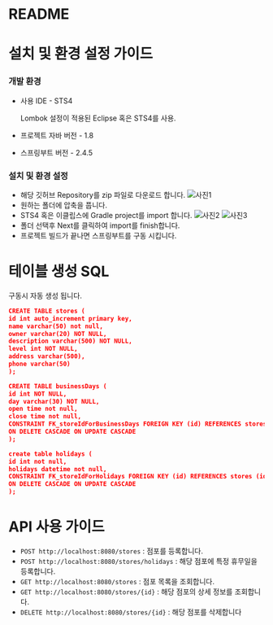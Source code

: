 # README

# 설치 및 환경 설정 가이드

### 개발 환경

- 사용 IDE - STS4

    Lombok 설정이 적용된 Eclipse 혹은 STS4를 사용.

- 프로젝트 자바 버전 - 1.8
- 스프링부트 버전 - 2.4.5

### 설치 및 환경 설정

- 해당 깃허브 Repository를 zip 파일로 다운로드 합니다.
![사진1](https://user-images.githubusercontent.com/71741673/117446169-a4c04d80-af76-11eb-8a0f-12daa348e231.PNG)
- 원하는 폴더에 압축을 풉니다.
- STS4 혹은 이클립스에 Gradle project를 import 합니다.
![사진2](https://user-images.githubusercontent.com/71741673/117446181-abe75b80-af76-11eb-96fa-b1d9a4254577.PNG)
![사진3](https://user-images.githubusercontent.com/71741673/117446194-b144a600-af76-11eb-9055-d5539e44bc4d.PNG)
- 폴더 선택후 Next를 클릭하여 import를 finish합니다.
- 프로젝트 빌드가 끝나면 스프링부트를 구동 시킵니다.

# 테이블 생성 SQL

구동시 자동 생성 됩니다.

```json
CREATE TABLE stores (
id int auto_increment primary key,
name varchar(50) not null,
owner varchar(20) NOT NULL,
description varchar(500) NOT NULL,
level int NOT NULL,
address varchar(500),
phone varchar(50)
);

CREATE TABLE businessDays (
id int NOT NULL,
day varchar(30) NOT NULL,
open time not null,
close time not null,
CONSTRAINT FK_storeIdForBusinessDays FOREIGN KEY (id) REFERENCES stores (id) 
ON DELETE CASCADE ON UPDATE CASCADE
);

create table holidays (
id int not null,
holidays datetime not null,
CONSTRAINT FK_storeIdForHolidays FOREIGN KEY (id) REFERENCES stores (id) 
ON DELETE CASCADE ON UPDATE CASCADE
);
```

# API 사용 가이드

- `POST http://localhost:8080/stores` : 점포를 등록합니다.
- `POST http://localhost:8080/stores/holidays` : 해당 점포에 특정 휴무일을 등록합니다.
- `GET http://localhost:8080/stores` : 점포 목록을 조회합니다.
- `GET http://localhost:8080/stores/{id}` : 해당 점포의 상세 정보를 조회합니다.
- `DELETE http://localhost:8080/stores/{id}` : 해당 점포를 삭제합니다
